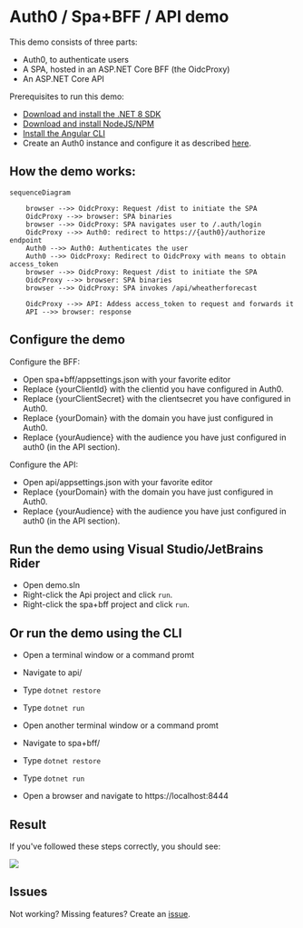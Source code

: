 # Auth0 / Spa+BFF / API demo

This demo consists of three parts:

- Auth0, to authenticate users
- A SPA, hosted in an ASP.NET Core BFF (the OidcProxy)
- An ASP.NET Core API

Prerequisites to run this demo:
- [Download and install the .NET 8 SDK](https://dotnet.microsoft.com/en-us/download)
- [Download and install NodeJS/NPM](https://nodejs.org/en/download)
- [Install the Angular CLI](https://angular.io/cli)
- Create an Auth0 instance and configure it as described [here](readme-auth0.md).

## How the demo works:
```mermaid
sequenceDiagram

    browser -->> OidcProxy: Request /dist to initiate the SPA
    OidcProxy -->> browser: SPA binaries
    browser -->> OidcProxy: SPA navigates user to /.auth/login
    OidcProxy -->> Auth0: redirect to https://{auth0}/authorize endpoint
    Auth0 -->> Auth0: Authenticates the user
    Auth0 -->> OidcProxy: Redirect to OidcProxy with means to obtain access_token
    browser -->> OidcProxy: Request /dist to initiate the SPA
    OidcProxy -->> browser: SPA binaries
    browser -->> OidcProxy: SPA invokes /api/wheatherforecast

    OidcProxy -->> API: Addess access_token to request and forwards it
    API -->> browser: response
```

## Configure the demo

Configure the BFF:
* Open spa+bff/appsettings.json with your favorite editor
* Replace {yourClientId} with the clientid you have configured in Auth0.
* Replace {yourClientSecret} with the clientsecret you have configured in Auth0.
* Replace {yourDomain} with the domain you have just configured in Auth0.
* Replace {yourAudience} with the audience you have just configured in auth0 (in the API section).

Configure the API:
* Open api/appsettings.json with your favorite editor
* Replace {yourDomain} with the domain you have just configured in Auth0.
* Replace {yourAudience} with the audience you have just configured in auth0 (in the API section).

## Run the demo using Visual Studio/JetBrains Rider

* Open demo.sln
* Right-click the Api project and click `run`.
* Right-click the spa+bff project and click `run`.

## Or run the demo using the CLI

* Open a terminal window or a command promt
* Navigate to api/
* Type `dotnet restore`
* Type `dotnet run`

* Open another terminal window or a command promt
* Navigate to spa+bff/
* Type `dotnet restore`
* Type `dotnet run`

* Open a browser and navigate to https://localhost:8444

## Result

If you've followed these steps correctly, you should see:

![](https://miro.medium.com/v2/resize:fit:1346/format:webp/1*QGx3Ci4-U3MIT9D_GVVqjw.png)

## Issues

Not working? Missing features? Create an [issue](https://github.com/oidcproxydotnet/oidcproxy.net/issues).